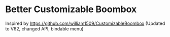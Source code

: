 # Better Customizable Boombox

Inspired by https://github.com/william1509/CustomizableBoombox (Updated to V62, changed API, bindable menu)
